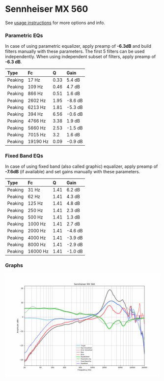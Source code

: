 # Sennheiser MX 560
See [usage instructions](https://github.com/jaakkopasanen/AutoEq#usage) for more options and info.

### Parametric EQs
In case of using parametric equalizer, apply preamp of **-6.3dB** and build filters manually
with these parameters. The first 5 filters can be used independently.
When using independent subset of filters, apply preamp of **-6.3 dB**.

| Type    | Fc       |    Q | Gain    |
|:--------|:---------|:-----|:--------|
| Peaking | 17 Hz    | 0.33 | 5.4 dB  |
| Peaking | 109 Hz   | 0.46 | 4.7 dB  |
| Peaking | 866 Hz   | 0.51 | 1.6 dB  |
| Peaking | 2602 Hz  | 1.95 | -8.6 dB |
| Peaking | 6213 Hz  | 1.81 | -5.3 dB |
| Peaking | 394 Hz   | 6.56 | -0.6 dB |
| Peaking | 4766 Hz  | 3.38 | 1.9 dB  |
| Peaking | 5660 Hz  | 2.53 | -1.5 dB |
| Peaking | 7015 Hz  | 3.2  | 1.6 dB  |
| Peaking | 19190 Hz | 0.09 | -0.9 dB |

### Fixed Band EQs
In case of using fixed band (also called graphic) equalizer, apply preamp of **-7.6dB**
(if available) and set gains manually with these parameters.

| Type    | Fc       |    Q | Gain    |
|:--------|:---------|:-----|:--------|
| Peaking | 31 Hz    | 1.41 | 6.2 dB  |
| Peaking | 62 Hz    | 1.41 | 4.3 dB  |
| Peaking | 125 Hz   | 1.41 | 4.8 dB  |
| Peaking | 250 Hz   | 1.41 | 2.3 dB  |
| Peaking | 500 Hz   | 1.41 | 1.3 dB  |
| Peaking | 1000 Hz  | 1.41 | 2.7 dB  |
| Peaking | 2000 Hz  | 1.41 | -4.6 dB |
| Peaking | 4000 Hz  | 1.41 | -3.9 dB |
| Peaking | 8000 Hz  | 1.41 | -2.9 dB |
| Peaking | 16000 Hz | 1.41 | -1.0 dB |

### Graphs
![](./Sennheiser%20MX%20560.png)